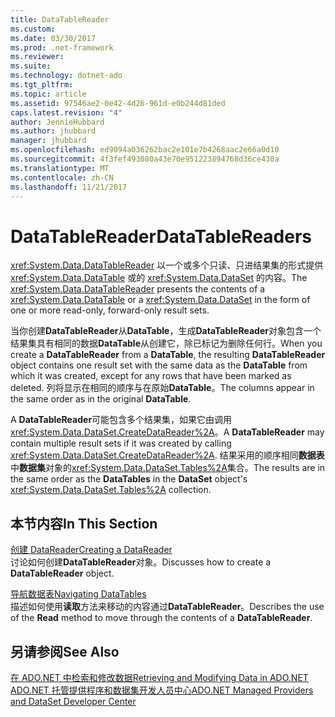 ```yaml
---
title: DataTableReader
ms.custom: 
ms.date: 03/30/2017
ms.prod: .net-framework
ms.reviewer: 
ms.suite: 
ms.technology: dotnet-ado
ms.tgt_pltfrm: 
ms.topic: article
ms.assetid: 97546ae2-0e42-4d26-961d-e0b244d81ded
caps.latest.revision: "4"
author: JennieHubbard
ms.author: jhubbard
manager: jhubbard
ms.openlocfilehash: ed9094a036262bac2e101e7b4268aac2e66a0d10
ms.sourcegitcommit: 4f3fef493080a43e70e951223894768d36ce430a
ms.translationtype: MT
ms.contentlocale: zh-CN
ms.lasthandoff: 11/21/2017
---
```

# <a name="datatablereaders"></a><span data-ttu-id="1a59b-102">DataTableReader</span><span class="sxs-lookup"><span data-stu-id="1a59b-102">DataTableReaders</span></span>
<span data-ttu-id="1a59b-103"><xref:System.Data.DataTableReader> 以一个或多个只读、只进结果集的形式提供 <xref:System.Data.DataTable> 或的 <xref:System.Data.DataSet> 的内容。</span><span class="sxs-lookup"><span data-stu-id="1a59b-103">The <xref:System.Data.DataTableReader> presents the contents of a <xref:System.Data.DataTable> or a <xref:System.Data.DataSet> in the form of one or more read-only, forward-only result sets.</span></span>  
  
 <span data-ttu-id="1a59b-104">当你创建**DataTableReader**从**DataTable**，生成**DataTableReader**对象包含一个结果集具有相同的数据**DataTable**从创建它，除已标记为删除任何行。</span><span class="sxs-lookup"><span data-stu-id="1a59b-104">When you create a **DataTableReader** from a **DataTable**, the resulting **DataTableReader** object contains one result set with the same data as the **DataTable** from which it was created, except for any rows that have been marked as deleted.</span></span> <span data-ttu-id="1a59b-105">列将显示在相同的顺序与在原始**DataTable**。</span><span class="sxs-lookup"><span data-stu-id="1a59b-105">The columns appear in the same order as in the original **DataTable**.</span></span>  
  
 <span data-ttu-id="1a59b-106">A **DataTableReader**可能包含多个结果集，如果它由调用<xref:System.Data.DataSet.CreateDataReader%2A>。</span><span class="sxs-lookup"><span data-stu-id="1a59b-106">A **DataTableReader** may contain multiple result sets if it was created by calling <xref:System.Data.DataSet.CreateDataReader%2A>.</span></span> <span data-ttu-id="1a59b-107">结果采用的顺序相同**数据表**中**数据集**对象的<xref:System.Data.DataSet.Tables%2A>集合。</span><span class="sxs-lookup"><span data-stu-id="1a59b-107">The results are in the same order as the **DataTables** in the **DataSet** object's <xref:System.Data.DataSet.Tables%2A> collection.</span></span>  
  
## <a name="in-this-section"></a><span data-ttu-id="1a59b-108">本节内容</span><span class="sxs-lookup"><span data-stu-id="1a59b-108">In This Section</span></span>  
 [<span data-ttu-id="1a59b-109">创建 DataReader</span><span class="sxs-lookup"><span data-stu-id="1a59b-109">Creating a DataReader</span></span>](../../../../../docs/framework/data/adonet/dataset-datatable-dataview/creating-a-datareader.md)  
 <span data-ttu-id="1a59b-110">讨论如何创建**DataTableReader**对象。</span><span class="sxs-lookup"><span data-stu-id="1a59b-110">Discusses how to create a **DataTableReader** object.</span></span>  
  
 [<span data-ttu-id="1a59b-111">导航数据表</span><span class="sxs-lookup"><span data-stu-id="1a59b-111">Navigating DataTables</span></span>](../../../../../docs/framework/data/adonet/dataset-datatable-dataview/navigating-datatables.md)  
 <span data-ttu-id="1a59b-112">描述如何使用**读取**方法来移动的内容通过**DataTableReader**。</span><span class="sxs-lookup"><span data-stu-id="1a59b-112">Describes the use of the **Read** method to move through the contents of a **DataTableReader**.</span></span>  
  
## <a name="see-also"></a><span data-ttu-id="1a59b-113">另请参阅</span><span class="sxs-lookup"><span data-stu-id="1a59b-113">See Also</span></span>  
 [<span data-ttu-id="1a59b-114">在 ADO.NET 中检索和修改数据</span><span class="sxs-lookup"><span data-stu-id="1a59b-114">Retrieving and Modifying Data in ADO.NET</span></span>](../../../../../docs/framework/data/adonet/retrieving-and-modifying-data.md)  
 [<span data-ttu-id="1a59b-115">ADO.NET 托管提供程序和数据集开发人员中心</span><span class="sxs-lookup"><span data-stu-id="1a59b-115">ADO.NET Managed Providers and DataSet Developer Center</span></span>](http://go.microsoft.com/fwlink/?LinkId=217917)
